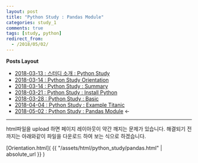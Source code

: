 ```yaml
---
layout: post
title: "Python Study : Pandas Module"
categories: study_1
comments: true
tags: [study, python]
redirect_from:
  - /2018/05/02/
---
```


**Posts Layout**

- [2018-03-13 : 스터디 소개 : Python Study](https://000namc.github.io/blog/2018/03/13/Python-Study/)
- [2018-03-14 : Python Study Orientation](https://000namc.github.io/blog/2018/03/14/Python-Study-Orientation/)  
- [2018-03-14 : Python Study : Summary](https://000namc.github.io/blog/2018/03/14/Python-Study-Summary/)
- [2018-03-21 : Python Study : Install Python](https://000namc.github.io/blog/2018/03/21/Python-Study-Install-Python/)
- [2018-03-28 : Python Study : Basic](https://000namc.github.io/blog/2018/03/28/Python-Study-Basic/)
- [2018-04-04 : Python Study : Example Titanic](https://000namc.github.io/blog/2018/04/04/Python-Study-Example-Titanic/)
- [2018-05-02 : Python Study : Pandas Module](https://000namc.github.io/blog/2018/05/02/Python-Study-Pandas-Module/) $\leftarrow$

___


html파일을 upload 하면 페이지 레이아웃이 약간 깨지는 문제가 있습니다.
해결되기 전까지는 아래와같이 파일을 다운로드 하여 보는 식으로 하겠습니다.

[Orientation.html]( {{ "/assets/html/python_study/pandas.html" | absolute_url }} )
